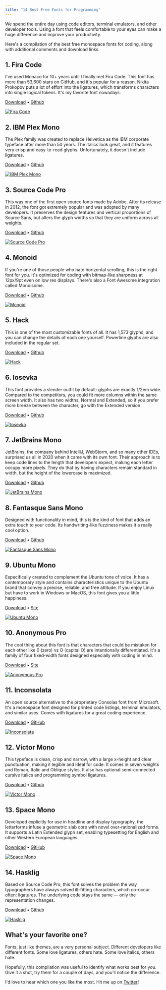 ```yaml
---
title: "14 Best Free Fonts for Programming"
---
```


We spend the entire day using code editors, terminal emulators, and other developer tools. Using a font that feels comfortable to your eyes can make a huge difference and improve your productivity.

Here's a compilation of the best free monospace fonts for coding, along with additional comments and download links.

## 1. Fira Code

I've used Monaco for 10+ years until I finally met Fira Code. This font has more than 53,600 stars on GitHub, and it's popular for a reason. Nikita Prokopov puts a lot of effort into the ligatures, which transforms characters into single logical tokens. It's my favorite font nowadays.

[Download](https://github.com/tonsky/FiraCode/releases/download/5.2/Fira_Code_v5.2.zip) • [Github](https://github.com/tonsky/FiraCode)

<a href="https://github.com/tonsky/FiraCode">
  <img src="/img/posts/best-free-fonts-for-programming-a.png" alt="Fira Code" />
</a>

## 2. IBM Plex Mono

The Plex family was created to replace Helvetica as the IBM corporate typeface after more than 50 years. The italics look great, and it features very crisp and easy-to-read glyphs. Unfortunately, it doesn't include ligatures.

[Download](https://github.com/IBM/plex/archive/v5.1.3.zip) • [Github](https://github.com/IBM/plex)

<a href="https://www.ibm.com/plex">
  <img src="/img/posts/best-free-fonts-for-programming-b.png" alt="IBM Plex Mono" />
</a>

## 3. Source Code Pro

This was one of the first open source fonts made by Adobe. After its release in 2012, the font got extremely popular and was adopted by many developers. It preserves the design features and vertical proportions of Source Sans, but alters the glyph widths so that they are uniform across all weights.

[Download](https://github.com/adobe-fonts/source-code-pro/archive/2.038R-ro/1.058R-it/1.018R-VAR.zip) • [Github](https://github.com/adobe-fonts/source-code-pro)

<a href="https://adobe-fonts.github.io/source-code-pro">
  <img src="/img/posts/best-free-fonts-for-programming-c.png" alt="Source Code Pro" />
</a>

## 4. Monoid

If you're one of those people who hate horizontal scrolling, this is the right font for you. It's optimized for coding with bitmap-like sharpness at 12px/9pt even on low res displays. There's also a Font Awesome integration called Monoisome.

[Download](https://github.com/larsenwork/monoid/archive/0.61.zip) • [Github](https://github.com/larsenwork/monoid)

<a href="https://larsenwork.com/monoid">
  <img src="/img/posts/best-free-fonts-for-programming-d.png" alt="Monoid" />
</a>

## 5. Hack

This is one of the most customizable fonts of all. It has 1,573 glyphs, and you can change the details of each one yourself. Powerline glyphs are also included in the regular set.

[Download](https://github.com/source-foundry/Hack/archive/v3.003.zip) • [Github](https://github.com/source-foundry/Hack)

<a href="https://sourcefoundry.org/hack">
  <img src="/img/posts/best-free-fonts-for-programming-e.png" alt="Hack" />
</a>

## 6. Iosevka

This font provides a slender outfit by default: glyphs are exactly 1/2em wide. Compared to the competitors, you could fit more columns within the same screen width. It also has two widths, Normal and Extended, so if you prefer more breeze between the character, go with the Extended version.

[Download](https://github.com/be5invis/Iosevka/archive/v4.5.0.zip) • [Github](https://github.com/be5invis/Iosevka)

<a href="https://typeof.net/Iosevka">
  <img src="/img/posts/best-free-fonts-for-programming-f.png" alt="Iosevka" />
</a>

## 7. JetBrains Mono

JetBrains, the company behind IntelliJ, WebStorm, and so many other IDEs, surprised us all in 2020 when it came with its own font. Their approach is to keep code lines to the length that developers expect, making each letter occupy more pixels. They do that by having characters remain standard in width, but the height of the lowercase is maximized.

[Download](https://github.com/JetBrains/JetBrainsMono/releases/download/v2.225/JetBrainsMono-2.225.zip) • [Github](https://github.com/JetBrains/JetBrainsMono)

<a href="https://www.jetbrains.com/lp/mono">
  <img src="/img/posts/best-free-fonts-for-programming-g.png" alt="JetBrains Mono" />
</a>

## 8. Fantasque Sans Mono

Designed with functionality in mind, this is the kind of font that adds an extra touch to your code. Its handwriting-like fuzziness makes it a really cool option.

[Download](https://github.com/belluzj/fantasque-sans/archive/v1.8.0.zip) • [Github](https://github.com/belluzj/fantasque-sans)

<a href="https://fontlibrary.org/en/font/fantasque-sans-mono">
  <img src="/img/posts/best-free-fonts-for-programming-h.png" alt="Fantasque Sans Mono" />
</a>

## 9. Ubuntu Mono

Especifically created to complement the Ubuntu tone of voice. It has a contemporary style and contains characteristics unique to the Ubuntu brand that convey a precise, reliable, and free attitude. If you enjoy Linux but have to work in Windows or MacOS, this font gives you a little happiness.

[Download](https://assets.ubuntu.com/v1/0cef8205-ubuntu-font-family-0.83.zip) • [Site](https://design.ubuntu.com/font/)

<a href="https://design.ubuntu.com/font/">
  <img src="/img/posts/best-free-fonts-for-programming-i.png" alt="Ubuntu Mono" />
</a>

## 10. Anonymous Pro

The cool thing about this font is that characters that could be mistaken for each other like 0 (zero) vs O (capital O) are intentionally differentiated. It's a family of four fixed-width fonts designed especially with coding in mind.

[Download](https://www.marksimonson.com/assets/content/fonts/AnonymousPro-1_002.zip) • [Site](https://www.marksimonson.com/fonts/view/anonymous-pro)

<a href="https://www.marksimonson.com/fonts/view/anonymous-pro">
  <img src="/img/posts/best-free-fonts-for-programming-j.png" alt="Anonymous Pro" />
</a>

## 11. Inconsolata

An open source alternative to the proprietary Consolas font from Microsoft. It's a monospace font designed for printed code listings, terminal emulators, and similar uses. Comes with ligatures for a great coding experience.

[Download](https://github.com/googlefonts/Inconsolata/archive/v3.000.zip) • [GitHub](https://github.com/googlefonts/Inconsolata)

<a href="https://levien.com/type/myfonts/inconsolata.html">
  <img src="/img/posts/best-free-fonts-for-programming-k.png" alt="Inconsolata" />
</a>

## 12. Victor Mono

This typeface is clean, crisp and narrow, with a large x-height and clear punctuation, making it legible and ideal for code. It comes in seven weights and Roman, Italic and Oblique styles. It also has optional semi-connected cursive italics and programming symbol ligatures.

[Download](https://github.com/rubjo/victor-mono/archive/v1.4.2.zip) • [Github](https://github.com/rubjo/victor-mono)

<a href="https://rubjo.github.io/victor-mono/">
  <img src="/img/posts/best-free-fonts-for-programming-l.png" alt="Victor Mono" />
</a>

## 13. Space Mono

Developed explicitly for use in headline and display typography, the letterforms infuse a geometric slab core with novel over-rationalized forms. It supports a Latin Extended glyph set, enabling typesetting for English and other Western European languages.

[Download](https://github.com/googlefonts/spacemono/archive/f5ebc1e1c0.zip) • [GitHub](https://github.com/googlefonts/spacemono)

<a href="https://www.colophon-foundry.org/custom/spacemono/">
  <img src="/img/posts/best-free-fonts-for-programming-m.png" alt="Space Mono" />
</a>

## 14. Hasklig

Based on Source Code Pro, this font solves the problem the way typographers have always solved ill-fitting characters, which co-occur often: ligatures. The underlying code stays the same — only the representation changes.

[Download](https://github.com/i-tu/Hasklig/archive/v1.2.zip) • [Github](https://github.com/i-tu/Hasklig)

<a href="https://github.com/i-tu/Hasklig">
  <img src="/img/posts/best-free-fonts-for-programming-n.png" alt="Hasklig" />
</a>

## What's your favorite one?

Fonts, just like themes, are a very personal subject. Different developers like different fonts. Some love ligatures, others hate. Some love italics, others hate.

Hopefully, this compilation was useful to identify what works best for you. Give it a shot, try them for a couple of days, and you'll notice the difference.

I'd love to hear which one you like the most. Hit me up on [Twitter](https://twitter.com/zenorocha)!
